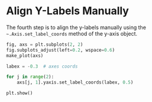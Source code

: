 # Align Y-Labels Manually

The fourth step is to align the y-labels manually using the `~.Axis.set_label_coords` method of the y-axis object.

```python
fig, axs = plt.subplots(2, 2)
fig.subplots_adjust(left=0.2, wspace=0.6)
make_plot(axs)

labex = -0.3  # axes coords

for j in range(2):
    axs[j, 1].yaxis.set_label_coords(labex, 0.5)

plt.show()
```
